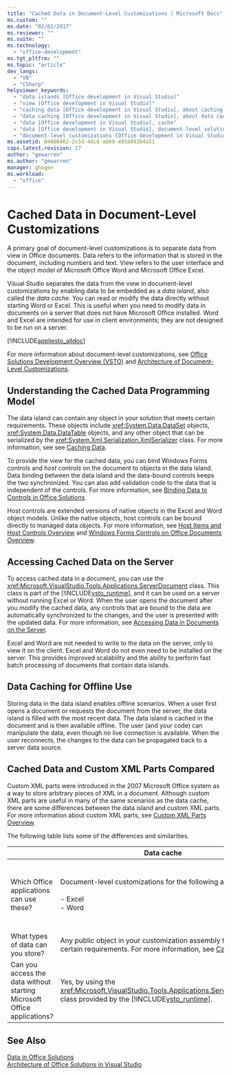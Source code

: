 ```yaml
---
title: "Cached Data in Document-Level Customizations | Microsoft Docs"
ms.custom: ""
ms.date: "02/02/2017"
ms.reviewer: ""
ms.suite: ""
ms.technology: 
  - "office-development"
ms.tgt_pltfrm: ""
ms.topic: "article"
dev_langs: 
  - "VB"
  - "CSharp"
helpviewer_keywords: 
  - "data islands [Office development in Visual Studio]"
  - "view [Office development in Visual Studio]"
  - "caching data [Office development in Visual Studio], about caching data"
  - "data caching [Office development in Visual Studio], about data caching"
  - "data [Office development in Visual Studio], cache"
  - "data [Office development in Visual Studio], document-level solutions"
  - "document-level customizations [Office development in Visual Studio], data model"
ms.assetid: 84808462-2c5d-4dc8-ab69-491d492b4a51
caps.latest.revision: 27
author: "gewarren"
ms.author: "gewarren"
manager: ghogen
ms.workload: 
  - "office"
---
```

# Cached Data in Document-Level Customizations
  A primary goal of document-level customizations is to separate data from view in Office documents. Data refers to the information that is stored in the document, including numbers and text. View refers to the user interface and the object model of Microsoft Office Word and Microsoft Office Excel.  
  
 Visual Studio separates the data from the view in document-level customizations by enabling data to be embedded as a *data island*, also called the *data cache*. You can read or modify the data directly without starting Word or Excel. This is useful when you need to modify data in documents on a server that does not have Microsoft Office installed. Word and Excel are intended for use in client environments; they are not designed to be run on a server.  
  
 [!INCLUDE[appliesto_alldoc](../vsto/includes/appliesto-alldoc-md.md)]  
  
 For more information about document-level customizations, see [Office Solutions Development Overview &#40;VSTO&#41;](../vsto/office-solutions-development-overview-vsto.md) and [Architecture of Document-Level Customizations](../vsto/architecture-of-document-level-customizations.md).  
  
## Understanding the Cached Data Programming Model  
 The data island can contain any object in your solution that meets certain requirements. These objects include <xref:System.Data.DataSet> objects, <xref:System.Data.DataTable> objects, and any other object that can be serialized by the <xref:System.Xml.Serialization.XmlSerializer> class. For more information, see see [Caching Data](../vsto/caching-data.md).  
  
 To provide the view for the cached data, you can bind Windows Forms controls and *host controls* on the document to objects in the data island. Data binding between the data island and the data-bound controls keeps the two synchronized. You can also add validation code to the data that is independent of the controls. For more information, see [Binding Data to Controls in Office Solutions](../vsto/binding-data-to-controls-in-office-solutions.md).  
  
 Host controls are extended versions of native objects in the Excel and Word object models. Unlike the native objects, host controls can be bound directly to managed data objects. For more information, see [Host Items and Host Controls Overview](../vsto/host-items-and-host-controls-overview.md) and [Windows Forms Controls on Office Documents Overview](../vsto/windows-forms-controls-on-office-documents-overview.md).  
  
## Accessing Cached Data on the Server  
 To access cached data in a document, you can use the <xref:Microsoft.VisualStudio.Tools.Applications.ServerDocument> class. This class is part of the [!INCLUDE[vsto_runtime](../vsto/includes/vsto-runtime-md.md)], and it can be used on a server without running Excel or Word. When the user opens the document after you modify the cached data, any controls that are bound to the data are automatically synchronized to the changes, and the user is presented with the updated data. For more information, see [Accessing Data in Documents on the Server](../vsto/accessing-data-in-documents-on-the-server.md).  
  
 Excel and Word are not needed to write to the data on the server, only to view it on the client. Excel and Word do not even need to be installed on the server. This provides improved scalability and the ability to perform fast batch processing of documents that contain data islands.  
  
## Data Caching for Offline Use  
 Storing data in the data island enables offline scenarios. When a user first opens a document or requests the document from the server, the data island is filled with the most recent data. The data island is cached in the document and is then available offline. The user (and your code) can manipulate the data, even though no live connection is available. When the user reconnects, the changes to the data can be propagated back to a server data source.  
  
## Cached Data and Custom XML Parts Compared  
 Custom XML parts were introduced in the 2007 Microsoft Office system as a way to store arbitrary pieces of XML in a document. Although custom XML parts are useful in many of the same scenarios as the data cache, there are some differences between the data island and custom XML parts. For more information about custom XML parts, see [Custom XML Parts Overview](../vsto/custom-xml-parts-overview.md).  
  
 The following table lists some of the differences and similarities.  
  
||Data cache|Custom XML parts|  
|-|----------------|----------------------|  
|Which Office applications can use these?|Document-level customizations for the following applications:<br /><br /> -   Excel<br />-   Word|Document-level and application-level solutions for the following applications:<br /><br /> -   Excel<br />-   PowerPoint<br />-   Word|  
|What types of data can you store?|Any public object in your customization assembly that meets certain requirements. For more information, see [Caching Data](../vsto/caching-data.md).|Any XML data.|  
|Can you access the data without starting Microsoft Office applications?|Yes, by using the <xref:Microsoft.VisualStudio.Tools.Applications.ServerDocument> class provided by the [!INCLUDE[vsto_runtime](../vsto/includes/vsto-runtime-md.md)].|Yes, by using classes in the <xref:System.IO.Packaging> namespace, or by using the Open XML Format SDK.|  
  
## See Also  
 [Data in Office Solutions](../vsto/data-in-office-solutions.md)   
 [Architecture of Office Solutions in Visual Studio](../vsto/architecture-of-office-solutions-in-visual-studio.md)  
  
  